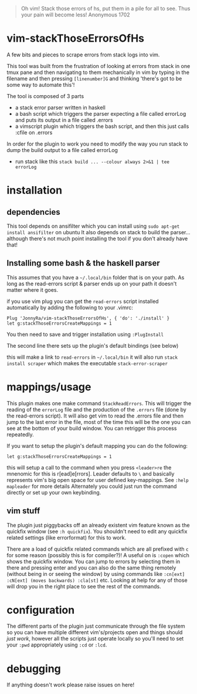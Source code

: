 > Oh vim!  Stack those errors of hs, put them in a pile for all to see. Thus your pain will become less!
Anonymous 1702

# vim-stackThoseErrorsOfHs
A few bits and pieces to scrape errors from stack logs into vim.

This tool was built from the frustration of looking at errors from stack in one tmux pane and then navigating to them mechanically in vim by typing in the filename
and then pressing `[linenumber]G` and thinking 'there's got to be some way to automate this'!

The tool is composed of 3 parts
* a stack error parser written in haskell
* a bash script which triggers the parser expecting a file called errorLog and puts its output in a file called .errors
* a vimscript plugin which triggers the bash script, and then this just calls :cfile on .errors

In order for the plugin to work you need to modify the way you run stack to dump the build output to a file called errorLog
  * run stack like this `stack build ... --colour always 2>&1 | tee errorLog`

# installation

## dependencies
This tool depends on ansifilter which you can install using `sudo apt-get install ansifilter` on ubuntu
It also depends on stack to build the parser... although there's not much point installing the tool if you don't already have that!

## Installing some bash & the haskell parser
This assumes that you have a `~/.local/bin` folder that is on your path.  As long as the read-errors script & parser ends up on your path it doesn't matter where it goes.

if you use vim plug you can get the `read-errors` script installed automatically by adding the following to your .vimrc:

```
Plug 'JonnyRa/vim-stackThoseErrorsOfHs', { 'do': './install' }
let g:stackThoseErrorsCreateMappings = 1 
```

You then need to save and trigger installation using `:PlugInstall`

The second line there sets up the plugin's default bindings (see below)

this will make a link to `read-errors` in `~/.local/bin`
it will also run `stack install scraper` which makes the executable `stack-error-scraper`

# mappings/usage

This plugin makes one make command `StackReadErrors`.  This will trigger the reading of the `errorLog` file and the production of the `.errors` file (done by the read-errors script).
It will also get vim to read the .errors file and then jump to the last error in the file, most of the time this will be the one you can see at the bottom of your build window.  You can retrigger this process repeatedly.

If you want to setup the plugin's default mapping you can do the following:

```
let g:stackThoseErrorsCreateMappings = 1
```

this will setup a call to the command when you press `<leader>re` the mnenomic for this is r[ead]e[rrors].  Leader defaults to `\` and basically represents vim's big open space for user defined key-mappings.  See `:help mapleader` for more details
Alternately you could just run the command directly or set up your own keybinding.

## vim stuff
The plugin just piggybacks off an already existent vim feature known as the quickfix window (see `:h quickfix`).   You shouldn't need to edit any quickfix related settings (like errorformat) for this to work.

There are a load of quickfix related commands which are all prefixed with `c` for some reason (possibly this is for compiler?)!  A useful on is `:copen` which shows the quickfix window.  You can jump to errors
by selecting them in there and pressing enter and you can also do the same thing remotely (without being in or seeing the window) by using commands like `:cn[ext] :cN[ext] (moves backwards) :cla[st]` etc.
Looking at help for any of those will drop you in the right place to see the rest of the commands.

# configuration
The different parts of the plugin just communicate through the file system so you can have multiple different vim's/projects open and things should _just work_, however all the scripts just operate locally so you'll need to set your `:pwd` appropriately using `:cd` or `:lcd`.

# debugging
If anything doesn't work please raise issues on here!
